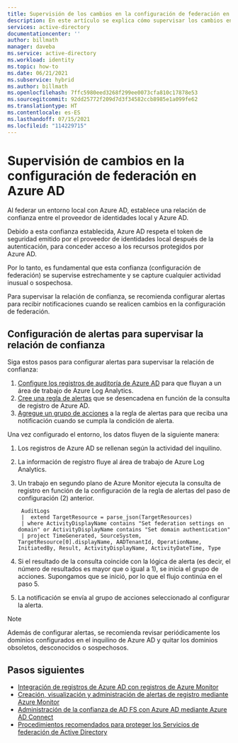 ```yaml
---
title: Supervisión de los cambios en la configuración de federación en Azure AD | Microsoft Docs
description: En este artículo se explica cómo supervisar los cambios en la configuración de federación con Azure AD.
services: active-directory
documentationcenter: ''
author: billmath
manager: daveba
ms.service: active-directory
ms.workload: identity
ms.topic: how-to
ms.date: 06/21/2021
ms.subservice: hybrid
ms.author: billmath
ms.openlocfilehash: 7ffc5980eed3268f299ee0073cfa810c17878e53
ms.sourcegitcommit: 92dd25772f209d7d3f34582ccb8985e1a099fe62
ms.translationtype: HT
ms.contentlocale: es-ES
ms.lasthandoff: 07/15/2021
ms.locfileid: "114229715"
---
```

# <a name="monitor-changes-to-federation-configuration-in-your-azure-ad"></a>Supervisión de cambios en la configuración de federación en Azure AD

Al federar un entorno local con Azure AD, establece una relación de confianza entre el proveedor de identidades local y Azure AD. 

Debido a esta confianza establecida, Azure AD respeta el token de seguridad emitido por el proveedor de identidades local después de la autenticación, para conceder acceso a los recursos protegidos por Azure AD. 

Por lo tanto, es fundamental que esta confianza (configuración de federación) se supervise estrechamente y se capture cualquier actividad inusual o sospechosa.

Para supervisar la relación de confianza, se recomienda configurar alertas para recibir notificaciones cuando se realicen cambios en la configuración de federación.


## <a name="set-up-alerts-to-monitor-the-trust-relationship"></a>Configuración de alertas para supervisar la relación de confianza

Siga estos pasos para configurar alertas para supervisar la relación de confianza:

1. [Configure los registros de auditoría de Azure AD](../../active-directory/reports-monitoring/howto-integrate-activity-logs-with-log-analytics.md) para que fluyan a un área de trabajo de Azure Log Analytics. 
2. [Cree una regla de alertas](../../azure-monitor/alerts/alerts-log.md) que se desencadena en función de la consulta de registro de Azure AD. 
3. [Agregue un grupo de acciones](../../azure-monitor/alerts/action-groups.md) a la regla de alertas para que reciba una notificación cuando se cumpla la condición de alerta.  

Una vez configurado el entorno, los datos fluyen de la siguiente manera: 

 1. Los registros de Azure AD se rellenan según la actividad del inquilino.  
 2. La información de registro fluye al área de trabajo de Azure Log Analytics.  
 3. Un trabajo en segundo plano de Azure Monitor ejecuta la consulta de registro en función de la configuración de la regla de alertas del paso de configuración (2) anterior.  
    ```
     AuditLogs 
     |  extend TargetResource = parse_json(TargetResources) 
     | where ActivityDisplayName contains "Set federation settings on domain" or ActivityDisplayName contains "Set domain authentication" 
     | project TimeGenerated, SourceSystem, TargetResource[0].displayName, AADTenantId, OperationName, InitiatedBy, Result, ActivityDisplayName, ActivityDateTime, Type 
     ```
     
 4. Si el resultado de la consulta coincide con la lógica de alerta (es decir, el número de resultados es mayor que o igual a 1), se inicia el grupo de acciones. Supongamos que se inició, por lo que el flujo continúa en el paso 5.  
 5. La notificación se envía al grupo de acciones seleccionado al configurar la alerta.

 > [!NOTE]
 >  Además de configurar alertas, se recomienda revisar periódicamente los dominios configurados en el inquilino de Azure AD y quitar los dominios obsoletos, desconocidos o sospechosos. 




## <a name="next-steps"></a>Pasos siguientes

- [Integración de registros de Azure AD con registros de Azure Monitor](../../active-directory/reports-monitoring/howto-integrate-activity-logs-with-log-analytics.md)
- [Creación, visualización y administración de alertas de registro mediante Azure Monitor](../../azure-monitor/alerts/alerts-log.md)
- [Administración de la confianza de AD FS con Azure AD mediante Azure AD Connect](how-to-connect-azure-ad-trust.md)
- [Procedimientos recomendados para proteger los Servicios de federación de Active Directory](/windows-server/identity/ad-fs/deployment/best-practices-securing-ad-fs)
